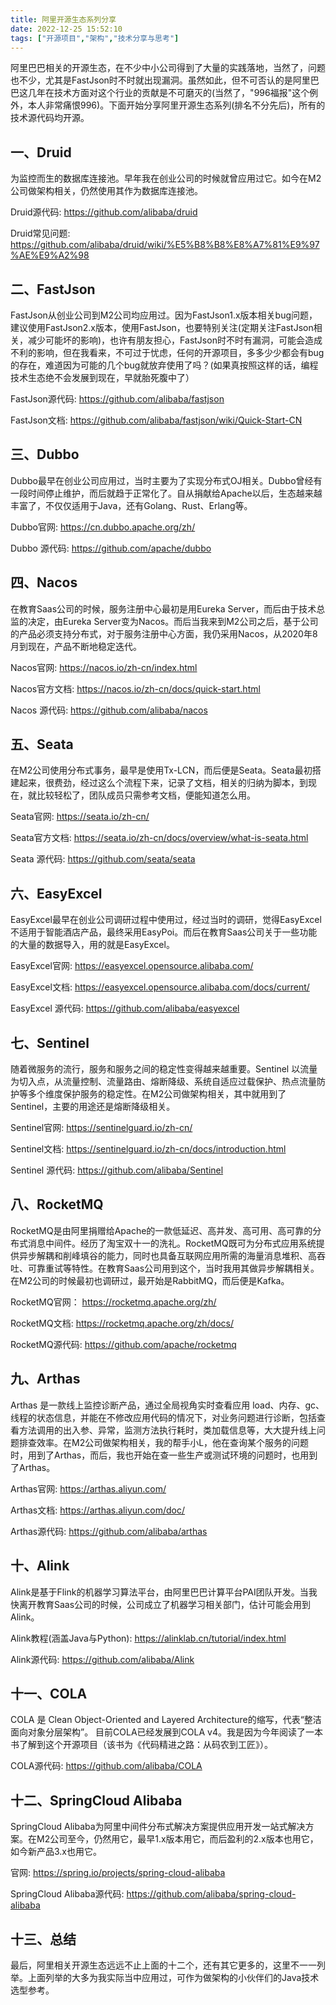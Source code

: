 ```yaml
---
title: 阿里开源生态系列分享
date: 2022-12-25 15:52:10
tags: ["开源项目","架构","技术分享与思考"]
---
```


阿里巴巴相关的开源生态，在不少中小公司得到了大量的实践落地，当然了，问题也不少，尤其是FastJson时不时就出现漏洞。虽然如此，但不可否认的是阿里巴巴这几年在技术方面对这个行业的贡献是不可磨灭的(当然了，"996福报"这个例外，本人非常痛恨996)。下面开始分享阿里开源生态系列(排名不分先后)，所有的技术源代码均开源。
<!--more-->


## 一、Druid
为监控而生的数据库连接池。早年我在创业公司的时候就曾应用过它。如今在M2公司做架构相关，仍然使用其作为数据库连接池。

Druid源代码:
https://github.com/alibaba/druid

Druid常见问题:
https://github.com/alibaba/druid/wiki/%E5%B8%B8%E8%A7%81%E9%97%AE%E9%A2%98


## 二、FastJson
FastJson从创业公司到M2公司均应用过。因为FastJson1.x版本相关bug问题，建议使用FastJson2.x版本，使用FastJson，也要特别关注(定期关注FastJson相关，减少可能坏的影响)，也许有朋友担心，FastJson时不时有漏洞，可能会造成不利的影响，但在我看来，不可过于忧虑，任何的开源项目，多多少少都会有bug的存在，难道因为可能的几个bug就放弃使用了吗？(如果真按照这样的话，编程技术生态绝不会发展到现在，早就胎死腹中了）

FastJson源代码:
https://github.com/alibaba/fastjson

FastJson文档:
https://github.com/alibaba/fastjson/wiki/Quick-Start-CN

## 三、Dubbo
Dubbo最早在创业公司应用过，当时主要为了实现分布式OJ相关。Dubbo曾经有一段时间停止维护，而后就趋于正常化了。自从捐献给Apache以后，生态越来越丰富了，不仅仅适用于Java，还有Golang、Rust、Erlang等。

Dubbo官网:
https://cn.dubbo.apache.org/zh/

Dubbo 源代码:
https://github.com/apache/dubbo


## 四、Nacos
在教育Saas公司的时候，服务注册中心最初是用Eureka Server，而后由于技术总监的决定，由Eureka Server变为Nacos。而后当我来到M2公司之后，基于公司的产品必须支持分布式，对于服务注册中心方面，我仍采用Nacos，从2020年8月到现在，产品不断地稳定迭代。

Nacos官网:
https://nacos.io/zh-cn/index.html

Nacos官方文档:
https://nacos.io/zh-cn/docs/quick-start.html

Nacos 源代码:
https://github.com/alibaba/nacos

## 五、Seata
在M2公司使用分布式事务，最早是使用Tx-LCN，而后便是Seata。Seata最初搭建起来，很费劲，经过这么个流程下来，记录了文档，相关的归纳为脚本，到现在，就比较轻松了，团队成员只需参考文档，便能知道怎么用。

Seata官网:
https://seata.io/zh-cn/

Seata官方文档:
https://seata.io/zh-cn/docs/overview/what-is-seata.html

Seata 源代码:
https://github.com/seata/seata

## 六、EasyExcel
EasyExcel最早在创业公司调研过程中使用过，经过当时的调研，觉得EasyExcel不适用于智能酒店产品，最终采用EasyPoi。而后在教育Saas公司关于一些功能的大量的数据导入，用的就是EasyExcel。

EasyExcel官网:
https://easyexcel.opensource.alibaba.com/

EasyExcel文档:
https://easyexcel.opensource.alibaba.com/docs/current/

EasyExcel 源代码:
https://github.com/alibaba/easyexcel


## 七、Sentinel
随着微服务的流行，服务和服务之间的稳定性变得越来越重要。Sentinel 以流量为切入点，从流量控制、流量路由、熔断降级、系统自适应过载保护、热点流量防护等多个维度保护服务的稳定性。在M2公司做架构相关，其中就用到了Sentinel，主要的用途还是熔断降级相关。

Sentinel官网:
https://sentinelguard.io/zh-cn/

Sentinel文档:
https://sentinelguard.io/zh-cn/docs/introduction.html

Sentinel 源代码:
https://github.com/alibaba/Sentinel


## 八、RocketMQ
RocketMQ是由阿里捐赠给Apache的一款低延迟、高并发、高可用、高可靠的分布式消息中间件。经历了淘宝双十一的洗礼。RocketMQ既可为分布式应用系统提供异步解耦和削峰填谷的能力，同时也具备互联网应用所需的海量消息堆积、高吞吐、可靠重试等特性。在教育Saas公司用到这个，当时我用其做异步解耦相关。在M2公司的时候最初也调研过，最开始是RabbitMQ，而后便是Kafka。

RocketMQ官网：
https://rocketmq.apache.org/zh/

RocketMQ文档:
https://rocketmq.apache.org/zh/docs/

RocketMQ源代码:
https://github.com/apache/rocketmq

## 九、Arthas
Arthas 是一款线上监控诊断产品，通过全局视角实时查看应用 load、内存、gc、线程的状态信息，并能在不修改应用代码的情况下，对业务问题进行诊断，包括查看方法调用的出入参、异常，监测方法执行耗时，类加载信息等，大大提升线上问题排查效率。在M2公司做架构相关，我的帮手小L，他在查询某个服务的问题时，用到了Arthas，而后，我也开始在查一些生产或测试环境的问题时，也用到了Arthas。

Arthas官网:
https://arthas.aliyun.com/

Arthas文档:
https://arthas.aliyun.com/doc/

Arthas源代码:
https://github.com/alibaba/arthas

## 十、Alink
Alink是基于Flink的机器学习算法平台，由阿里巴巴计算平台PAI团队开发。当我快离开教育Saas公司的时候，公司成立了机器学习相关部门，估计可能会用到Alink。

Alink教程(涵盖Java与Python):
https://alinklab.cn/tutorial/index.html

Alink源代码:
https://github.com/alibaba/Alink

## 十一、COLA
COLA 是 Clean Object-Oriented and Layered Architecture的缩写，代表“整洁面向对象分层架构”。 目前COLA已经发展到COLA v4。我是因为今年阅读了一本书了解到这个开源项目（该书为《代码精进之路：从码农到工匠》）。

COLA源代码:
https://github.com/alibaba/COLA

## 十二、SpringCloud Alibaba
SpringCloud Alibaba为阿里中间件分布式解决方案提供应用开发一站式解决方案。在M2公司至今，仍然用它，最早1.x版本用它，而后盈利的2.x版本也用它，如今新产品3.x也用它。

官网:
https://spring.io/projects/spring-cloud-alibaba

SpringCloud Alibaba源代码:
https://github.com/alibaba/spring-cloud-alibaba

## 十三、总结
最后，阿里相关开源生态远远不止上面的十二个，还有其它更多的，这里不一一列举。上面列举的大多为我实际当中应用过，可作为做架构的小伙伴们的Java技术选型参考。